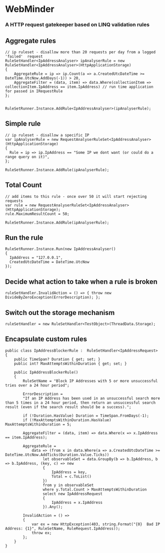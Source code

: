 #  WebMinder

### A HTTP request gatekeeper based on LINQ validation rules

## Aggregate rules
    // ip ruleset - disallow more than 20 requests per day from a logged 'failed'  request
    RuleSetHandler<IpAddressAnalyser> ipAnalyserRule = new RuleSetHandler<IpAddressAnalyser>(HttpApplicationStorage)
    {
        AggregateRule = ip => ip.Count(a => a.CreatedUtcDateTime >= DateTime.UtcNow.AddDays(-1)) > 20,
        AggregateFilter = (data, item) => data.Where(collectionItem => collectionItem.IpAddress == item.IpAddress) // run time application for passed in IRequestRule
    };


    RuleSetRunner.Instance.AddRule<IpAddressAnalyser>(ipAnalyserRule);



## Simple rule

    // ip ruleset - disallow a specific IP
    var ipAnalyserRule = new RequestAnalyserRuleSet<IpAddressAnalyser>(HttpApplicationStorage)
    {
      Rule = ip => ip.IpAddress == "Some IP we dont want (or could do a range query on it)",
    };

    RuleSetRunner.Instance.AddRule(ipAnalyserRule);


## Total Count

    // add items to this rule - once over 50 it will start rejecting requests
    var rule = new RequestAnalyserRuleSet<IpAddressAnalyser>(HttpApplicationStorage);
    rule.MaximumResultCount = 50;

    RuleSetRunner.Instance.AddRule(ipAnalyserRule);

## Run the rule

    RuleSetRunner.Instance.Run(new IpAddressAnalyser()
    {
      IpAddress = "127.0.0.1",
      CreatedUtcDateTime = DateTime.UtcNow
    });

## Decide what action to take when a rule is broken

	ruleSetHandler.InvalidAction = () => { throw new DivideByZeroException(ErrorDescription); };

## Switch out the storage mechanism

	ruleSetHandler = new RuleSetHandler<TestObject>(ThreadData.Storage);  


## Encapsulate custom rules

    public class IpAddressBlockerRule :  RuleSetHandler<IpAddressRequest>
    {
        public TimeSpan? Duration { get; set; }
        public int? MaxAttemptsWithinDuration { get; set; }

        public IpAddressBlockerRule()
        {
            RuleSetName = "Block IP Addresses with 5 or more unsuccessful tries over a 24 hour period";

            ErrorDescription =
            "If an IP Address has been used in an unsuccessful search more than 5 times in a 24 hour period, then return an unsuccessful search result (even if the search result should be a success).";

            if (!Duration.HasValue) Duration = TimeSpan.FromDays(-1);
            if (!MaxAttemptsWithinDuration.HasValue) MaxAttemptsWithinDuration = 5;

            AggregateFilter = (data, item) => data.Where(x => x.IpAddress == item.IpAddress);

            AggregateRule =
                data => (from x in data.Where(a => a.CreatedUtcDateTime >= DateTime.UtcNow.AddTicks(Duration.Value.Ticks))
                     let observableSet = data.GroupBy(b => b.IpAddress, b => b.IpAddress, (key, c) => new
                     {
                         IpAddress = key,
                         Total = c.ToList()
                     })
                     from y in observableSet
                     where y.Total.Count > MaxAttemptsWithinDuration
                     select new IpAddressRequest
                     {
                         IpAddress = x.IpAddress
                     }).Any();

            InvalidAction = () =>
            {
                var ex = new HttpException(403, string.Format("{0}  Bad IP Address: {1}", RuleSetName, RuleRequest.IpAddress));
                throw ex;
            };
        }
    }
